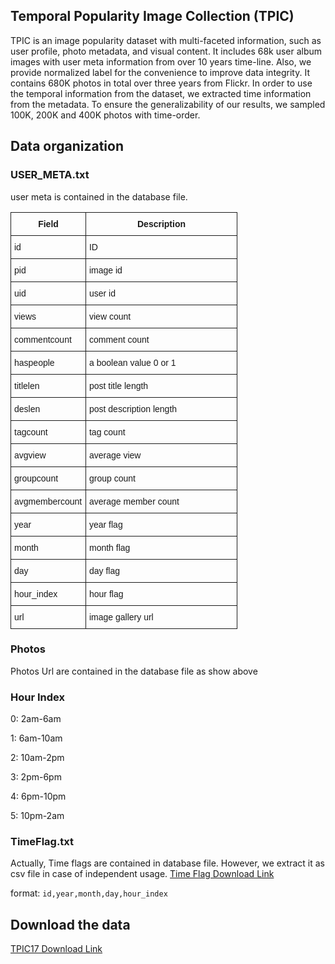 ## Temporal Popularity Image Collection (TPIC)
TPIC is an image popularity dataset with multi-faceted information, such as user profile, photo metadata, and visual content. It includes 68k user album images with user meta information from over 10 years time-line. Also, we provide normalized label for the convenience to improve data integrity.  It contains 680K photos in total over three years from Flickr. In order to use the temporal information from the dataset, we extracted time information from the metadata. To ensure the generalizability of our results, we sampled 100K, 200K and 400K photos with time-order. 

## Data organization
### USER_META.txt
user meta is contained in the database file.

<style type="text/css">
.tg  {border-collapse:collapse;border-spacing:0;}
.tg td{font-family:Arial, sans-serif;font-size:14px;padding:10px 5px;border-style:solid;border-width:1px;overflow:hidden;word-break:normal;}
.tg th{font-family:Arial, sans-serif;font-size:14px;font-weight:normal;padding:10px 5px;border-style:solid;border-width:1px;overflow:hidden;word-break:normal;}
.tg .tg-9hbo{font-weight:bold;vertical-align:top}
.tg .tg-yw4l{vertical-align:top}
</style>
<table class="tg" style="undefined;table-layout: fixed; width: 363px">
<colgroup>
<col style="width: 120px">
<col style="width: 243px">
</colgroup>
  <tr>
    <th class="tg-9hbo">Field</th>
    <th class="tg-9hbo">Description</th>
  </tr>
  <tr>
    <td class="tg-yw4l">id</td>
    <td class="tg-yw4l">ID</td>
  </tr>
  <tr>
    <td class="tg-yw4l">pid</td>
    <td class="tg-yw4l">image id</td>
  </tr>
  <tr>
    <td class="tg-yw4l">uid</td>
    <td class="tg-yw4l">user id</td>
  </tr>
  <tr>
    <td class="tg-yw4l">views</td>
    <td class="tg-yw4l">view count</td>
  </tr>
  <tr>
    <td class="tg-yw4l">commentcount</td>
    <td class="tg-yw4l">comment count</td>
  </tr>
  <tr>
    <td class="tg-yw4l">haspeople</td>
    <td class="tg-yw4l">a boolean value 0 or 1</td>
  </tr>
  <tr>
    <td class="tg-yw4l">titlelen</td>
    <td class="tg-yw4l">post title length</td>
  </tr>
  <tr>
    <td class="tg-yw4l">deslen</td>
    <td class="tg-yw4l">post description length</td>
  </tr>
  <tr>
    <td class="tg-yw4l">tagcount</td>
    <td class="tg-yw4l">tag count</td>
  </tr>
  <tr>
    <td class="tg-yw4l">avgview</td>
    <td class="tg-yw4l">average view</td>
  </tr>
  <tr>
    <td class="tg-yw4l">groupcount</td>
    <td class="tg-yw4l">group count</td>
  </tr>
  <tr>
    <td class="tg-yw4l">avgmembercount</td>
    <td class="tg-yw4l">average member count</td>
  </tr>
  <tr>
    <td class="tg-yw4l">year</td>
    <td class="tg-yw4l">year flag</td>
  </tr>
  <tr>
    <td class="tg-yw4l">month</td>
    <td class="tg-yw4l">month flag</td>
  </tr>
  <tr>
    <td class="tg-yw4l">day</td>
    <td class="tg-yw4l">day flag</td>
  </tr>
  <tr>
    <td class="tg-yw4l">hour_index</td>
    <td class="tg-yw4l">hour flag</td>
  </tr>
  <tr>
    <td class="tg-yw4l">url</td>
    <td class="tg-yw4l">image gallery url</td>
  </tr>
</table>


### Photos
Photos Url are contained in the database file as show above

### Hour Index
0: 2am-6am

1: 6am-10am

2: 10am-2pm

3: 2pm-6pm

4: 6pm-10pm

5: 10pm-2am

### TimeFlag.txt
Actually, Time flags are contained in database file. However, we extract it as csv file in case of independent usage.
[Time Flag Download Link](https://drive.google.com/open?id=0B7yqoohfGsHNQVRKQlJHYzZTZ2c)

format:
`id,year,month,day,hour_index`
## Download the data
[TPIC17 Download Link](https://drive.google.com/open?id=0B7yqoohfGsHNUmEyeVVtai12YjA)
